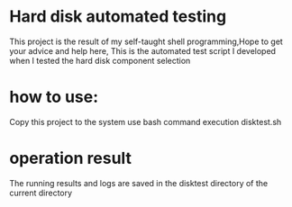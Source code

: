 # Hard disk automated testing
This project is the result of my self-taught shell programming,Hope to get your advice and help here,
This is the automated test script I developed when I tested the hard disk component selection
# how to use:
Copy this project to the system
use bash command execution disktest.sh
# operation result
The running results and logs are saved in the disktest directory of the current directory
